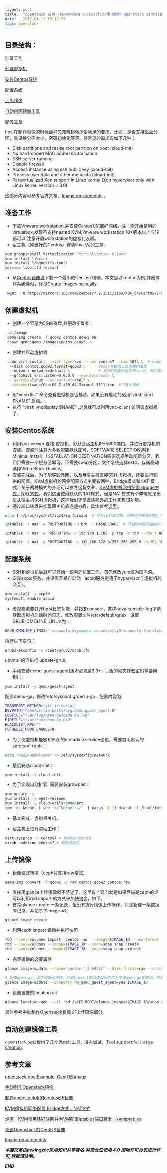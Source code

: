 ```yaml
---
layout: post
title:  "openstack 系列--利用Vmware workstation手动制作 openstack centos镜像简记"
date:   2017-01-17 15:17:25
tags: openstack
---
```


## 目录结构：

[准备工作 ](#A)

[创建虚拟机](#B)

[安装Centos系统](#C)

[配置系统](#D)

[上传镜像](#E)

[自动创建镜像工具](#F)

[参考文章](#G)


tips:在制作镜像的时候最好先知晓镜像所要满足的要求，比如：是否支持磁盘分区，重设根分区大小，密码初始化等等。最常见的需求有如下几种：

- Disk partitions and resize root partition on boot (cloud-init)
- No hard-coded MAC address information
- SSH server running
- Disable firewall
- Access instance using ssh public key (cloud-init)
- Process user data and other metadata (cloud-init)
- Paravirtualized Xen support in Linux kernel (Xen hypervisor only with Linux kernel version < 3.0)

这部分内容可参考官方文档，[Image requirements](http://docs.openstack.org/image-guide/openstack-images.html) 。


<a name="A"></a>

## 准备工作

- 下载Vmware workstation,并安装Centos7,配置好网络。注：刚开始是用的virtualbox,发现不支持nested KVM,Vmware workstation 10+版本以上应该都可以,注意开启workstation的虚拟化设置。
- 宿主机（刚装好的Centos）安装libvirt系列工具:

```bash
yum groupinstall Virtualization "Virtualization Client" 
yum install libvirt
yum install libguestfs-tools
service libvirtd restart 
```

- 从[Centos镜像源](https://www.centos.org/download/mirrors/)下载一个最小的Centos7镜像。本文是以centos为例,其他操作系统类似，详见[Create images manually](http://docs.openstack.org/image-guide/create-images-manually.html#)

```bash
 wget - O http://mirrors.163.com/centos/7.2.1511/isos/x86_64/CentOS-7-x86_64-Minimal-1511.iso
```

<a name="B"></a>

## 创建虚拟机

- 创建一个容量为5G的磁盘,并更改所属者：
```bash
 cd /image
 qemu-img create -f qcow2 centos.qcow2 5G
 chown qemu:qemu /image/centos.qcow2 -R
```

- 创建并启动虚拟机
```bash
 sudo virt-install --virt-type kvm --name centos7 --ram 1024 \  # name 是自己取得
  --disk centos.qcow2,format=qcow2 \      #disk参数为上面创建的磁盘
  --network network=default \             # 采用KVM虚拟机网络为nat，其实更建议用bridge模式，删除本行，默认即为bridge模式，不过bridge模式需要自己手动配置宿主机网桥
  --graphics vnc,listen=0.0.0.0 --noautoconsole \
  --os-type=linux --os-variant=rhel7 \
  --cdrom=/image/CentOS-7-x86_64-Minimal-1511.iso  #下载的镜像
```

- 用“virsh list” 命令查看虚拟机是否启动，如果没有启动的话用“virsh start $NAME” 启动。
- 执行 “virsh vncdisplay $NAME” ,之后就可以利用vnc-client 访问该虚拟机了。

<a name="C"></a>

## 安装Centos系统

- 利用vnc-viewer 连接 虚拟机，默认是宿主机IP+5900端口。并进行虚拟机的安装。安装时注意大多数配置默认即可，SOFTWARE SELECTION选择Minimal Install，INSTALLATION DESTINATION需要选择手动配置分区，我们只需要一个根分区即可，不需要swap分区，文件系统选择ext4，存储驱动选择Virtio Block Device。
- 安装完成后，为了能够联外网，以及用宿主机直接SSH 虚拟机，还要进行网络的配置。KVM虚拟机的网络配置方式主要有两种，Bridge模式和NAT 模式，关于两种模式的介绍可以参考这篇文章，[KVM虚拟机网络配置 Bridge方式，NAT方式](http://blog.csdn.net/hzhsan/article/details/44098537/)。我们这里使用默认的NAT模式，但是NAT模式有个弊端就是无法从宿主机SSH虚拟机，这样我们还要做些额外的工作实现该功能。
- 通过端口转发来实现宿主机直连虚拟机，具体参考[这里](http://www.bkjia.com/Linuxjc/877147.html#top)。

```bash
echo 1 >/proc/sys/net/ipv4/ip_forward  # 打开ip转发功能，这种方法是暂时的，可以直接修改/etc/sysctl.conf 文件，增加net.ipv4.ip_forward = 1 达到永久效果，文件修该完毕后，要使用sysctl –p使其生效

iptables -t nat -A POSTROUTING -o br0 -j MASQUERADE  # 开启KVM服务器的IPtables的转发功能

iptables -t nat -A PREROUTING -d 192.168.1.102 -p tcp -m tcp --dport 8022 -j DNAT --to-destination 192.168.122.173:22

iptables -t nat -A POSTROUTING -s 192.168.122.0/255.255.255.0 -d 192.168.122.173 -p tcp -m tcp --dport 22 -j SNAT --to-source 192.168.122.1
```


<a name="D"></a>

## 配置系统

- SSH到虚拟机后就可以开始一系列的配置工作，首先修改yum源为国内源。
- 安装acpid服务，并设置开机自启动（acpid服务是用于hypervisor与虚拟机的交互）。
```bash
yum install -y acpid
systemctl enable acpid
```

- 虚拟机需要打开boot日志功能，并指定console，这样nova console-log才能获取虚拟机启动时的日志。修改配置文件/etc/default/grub，设置GRUB_CMDLINE_LINUX为：
```bash
GRUB_CMDLINE_LINUX=" vconsole.keymap=us console=tty0 vconsole.font=latarcyrheb-sun16 console=ttyS0,115200"
```

执行以下语句：

```bash
grub2-mkconfig -o /boot/grub2/grub.cfg
```
ubuntu 的话执行 update-grub。

- 手动安装qemu-guest-agent(版本必须是2.3+，L 版的动态修改密码需要用到)：

```bash
yum install -y qemu-guest-agent
```

配置qemu-ga，修改/etc/sysconfig/qemu-ga，配置内容为:

```bash
TRANSPORT_METHOD="virtio-serial"
DEVPATH="/dev/virtio-ports/org.qemu.guest_agent.0"
LOGFILE="/var/log/qemu-ga/qemu-ga.log"
PIDFILE="/var/run/qemu-ga.pid"
BLACKLIST_RPC=""
FSFREEZE_HOOK_ENABLE=0
```

- 为了使虚拟机能够和外部的metadata service通信，需要禁用默认的zeroconf route：
```bash
echo "NOZEROCONF=yes" >> /etc/sysconfig/network
```

- 最后安装cloud-init：

```bash
yum install -y cloud-init
```

- 为了实现自动扩容, 需要安装growpart：

```bash
yum update -y
yum install -y epel-release
yum install -y cloud-utils-growpart
rpm -qa kernel | sed 's/^kernel-//'  | xargs -I {} dracut -f /boot/initramfs-{}.img {}
```

- 基本完成，虚拟机关机。

- 宿主机上进行清理工作：

```bash
virt-sysprep -d centos7 # 移除mac地址信息
virsh undefine centos7 # 删除虚拟机
```

<a name="E"></a>

## 上传镜像

- 镜像格式转换（ceph只支持raw格式）

```bash
qemu-img convert -f qcow2 -O raw centos.qcow2 centos.raw
```

- 直接用glance上传镜像就不赘述了，这里有个窍门就是如果后端是ceph的话可以利用rbd import 的方式来加快速度，如下。 
- 首先glance create 一条记录，但没有执行镜像上传操作，只是新建一条数据库记录。并记录下image-id。

```bash
glance image-create
```
- 利用ceph import 镜像并执行快照

```bash
rbd --pool=volumes import  centos.raw  --image=$IMAGE_ID --new-format --order 24
rbd --pool=volumes --image=$IMAGE_ID --snap=snap snap create
rbd --pool=volumes --image=$IMAGE_ID --snap=snap snap protect
```

- 完善镜像的必要属性

```bash
glance image-update --name="centos-7.2-64bit" --disk-format=raw --container-format=bare $IMAGE_ID

# 配置qemu-ga，该步骤是必须的，否则libvert启动虚拟机时不会生成qemu-ga配置项，导致虚拟机内部的qemu-ga由于找不到对应的虚拟串行字符设备而启动失败，提示找不到channel
glance image-update --property hw_qemu_guest_agent=yes $IMAGE_ID
```

- 设置镜像的location url
```bash
glance location-add --url rbd://$FS_ROOT/glance_images/$IMAGE_ID/snap $IMAGE_ID#这里的$FS_ROOT 可以通过查看ceph -s 中的cluster.
```


具体参考[手动制作Openstack镜像](http://int32bit.me/2016/05/28/%E6%89%8B%E5%8A%A8%E5%88%B6%E4%BD%9COpenstack%E9%95%9C%E5%83%8F/) 的上传镜像部分。


<a name="F"></a>
## 自动创建镜像工具

openstack 文档提供了几个类似的工具，没有尝试，[Tool support for image creation](http://docs.openstack.org/image-guide/create-images-automatically.html).


<a name="G"></a>

## 参考文章

[openstack doc:Example: CentOS image](http://docs.openstack.org/image-guide/centos-image.html)

[手动制作Openstack镜像](http://int32bit.me/2016/05/28/%E6%89%8B%E5%8A%A8%E5%88%B6%E4%BD%9COpenstack%E9%95%9C%E5%83%8F/)

[制作openstack用的centos6.5镜像](http://yanheven.github.io/centos65-image-create)

[KVM虚拟机网络配置 Bridge方式，NAT方式](http://blog.csdn.net/hzhsan/article/details/44098537/)

[烂泥：KVM使用NAT联网并为VM配置iptables端口转发，kvmiptables](http://www.bkjia.com/Linuxjc/877147.html#top)

[谈谈Openstack的CentOS镜像](http://www.chenshake.com/about-openstack-centos-mirror/)

[Image requirements](http://docs.openstack.org/image-guide/openstack-images.html)

***本篇文章由[pekingzcc](https://zhangchenchen.github.io/)采用[知识共享署名-非商业性使用 4.0 国际许可协议](https://creativecommons.org/licenses/by-nc-sa/4.0/)进行许可,转载请注明。***


 ***END***

